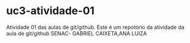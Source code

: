 # uc3-atividade-01
Atividade 01 das aulas de git/github.
Este é um repotório da atividade da aula de git/github
SENAC- GABRIEL CAIXETA,ANA LUIZA